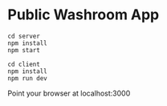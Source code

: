 # Public Washroom App

```
cd server
npm install
npm start
```

```
cd client
npm install
npm run dev
```

Point your browser at localhost:3000
